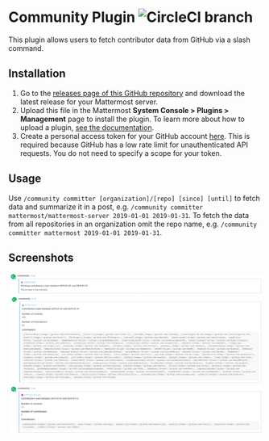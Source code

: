 # Community Plugin ![CircleCI branch](https://img.shields.io/circleci/project/github/mattermost/mattermost-plugin-community/master.svg)

This plugin allows users to fetch contributor data from GitHub via a slash command.

## Installation
1. Go to the [releases page of this GitHub repository](https://github.com/mattermost/mattermost-plugin-community/releases/latest) and download the latest release for your Mattermost server.
2. Upload this file in the Mattermost **System Console > Plugins > Management** page to install the plugin. To learn more about how to upload a plugin, [see the documentation](https://docs.mattermost.com/administration/plugins.html#plugin-uploads).
3. Create a personal access token for your GitHub account [here](https://github.com/settings/tokens). This is required because GitHub has a low rate limit for unauthenticated API requests. You do not need to specify a scope for your token.

## Usage
Use `/community committer [organization]/[repo] [since] [until]` to fetch data and summarize it in a post, e.g. `/community committer mattermost/mattermost-server 2019-01-01 2019-01-31`. To fetch the data from all repositories in an organization omit the repo name, e.g. `/community committer mattermost 2019-01-01 2019-01-31`.

## Screenshots
![Fetching data](images/fetching.png)
![Mattermost contributors](images/mattermost_all.png)
![Hugo contributors](images/gohugo_hugo.png)
